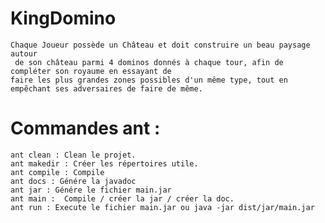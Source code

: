 # KingDomino
    Chaque Joueur possède un Château et doit construire un beau paysage autour
     de son château parmi 4 dominos donnés à chaque tour, afin de compléter son royaume en essayant de 
    faire les plus grandes zones possibles d'un même type, tout en empêchant ses adversaires de faire de même.

# Commandes ant :
    ant clean : Clean le projet. 
    ant makedir : Créer les répertoires utile. 
    ant compile : Compile
    ant docs : Génére la javadoc 
    ant jar : Génére le fichier main.jar
    ant main :  Compile / créer la jar / créer la doc.
    ant run : Execute le fichier main.jar ou java -jar dist/jar/main.jar
